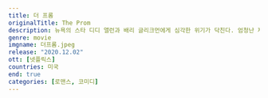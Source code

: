 ```yaml
---
title: 더 프롬
originalTitle: The Prom
description: 뉴욕의 스타 디디 앨런과 배리 글리크먼에게 심각한 위기가 닥친다. 엄청난 제작비를 쏟은 브로드웨이 공연이 망하면서 경력이 박살 난 것이다. 한편, 인디애나주 작은 마을에선 고등학생 에마 놀런이 전혀 다른 이유로 슬픔에 빠져있다. 교장이 지지해 주는데도 불구하고, 학부모회장이 에마와 그녀의 여자 친구 얼리사가 무도회에 참석하지 못하도록 했기 때문이다. 에마의 고난을 이용하면 이미지를 회복할 수도 있겠다고 판단한 디디와 배리. 역시 재기를 노리는 냉소적인 배우 한 쌍, 앤지와 트렌트의 손을 잡고, 그들은 인디애나로 떠나는데...
genre: movie
imgname: 더프롬.jpeg
release: "2020.12.02"
ott: [넷플릭스]
countries: 미국
end: true
categories: [로맨스, 코미디]
---
```

